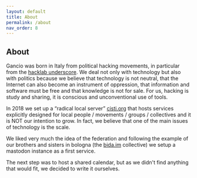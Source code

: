 ```yaml
---
layout: default
title: About
permalink: /about
nav_order: 8
---
```

## About

Gancio was born in Italy from political hacking movements, in particular from the [hacklab underscore](https://autistici.org/underscore).
We deal not only with technology but also with politics because we believe that technology is not neutral, that the Internet can also become an instrument of oppression, that information and software must be free and that knowledge is not for sale. For us, hacking is study and sharing, it is conscious and unconventional use of tools.

In 2018 we set up a “radical local server” [cisti.org](https://cisti.org) that hosts services explicitly designed for local people / movements / groups / collectives and it is NOT our intention to grow. In fact, we believe that one of the main issues of technology is the scale.

We liked very much the idea of the federation and following the example of our brothers and sisters in bologna (the [bida.im](https://bida.im) collective) we setup a mastodon instance as a first service.

The next step was to host a shared calendar, but as we didn't find anything that would fit, we decided to write it ourselves.
